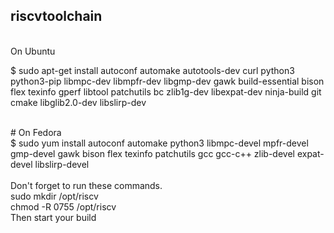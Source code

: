 ## riscvtoolchain
<br>
On Ubuntu<br>

$ sudo apt-get install autoconf automake autotools-dev curl python3 python3-pip libmpc-dev libmpfr-dev libgmp-dev gawk build-essential bison flex texinfo gperf libtool patchutils bc zlib1g-dev libexpat-dev ninja-build git cmake libglib2.0-dev libslirp-dev

<br>
# On Fedora
<br>
$ sudo yum install autoconf automake python3 libmpc-devel mpfr-devel gmp-devel gawk  bison flex texinfo patchutils gcc gcc-c++ zlib-devel expat-devel libslirp-devel
<br>
<br>
Don't forget to run these commands. <br>
sudo mkdir /opt/riscv<br>
chmod -R 0755 /opt/riscv <br>
Then start your build<br>
